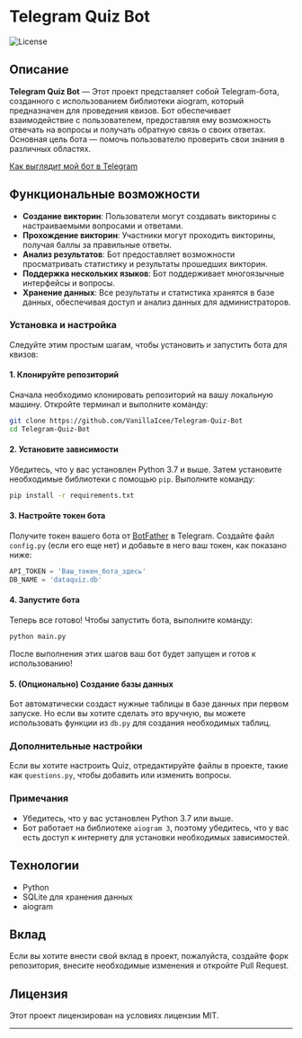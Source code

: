 #  Telegram Quiz Bot

![License](https://img.shields.io/badge/license-MIT-blue.svg)

## Описание

**Telegram Quiz Bot** — Этот проект представляет собой Telegram-бота, созданного с использованием библиотеки aiogram, который предназначен для проведения квизов. Бот обеспечивает взаимодействие с пользователем, предоставляя ему возможность отвечать на вопросы и получать обратную связь о своих ответах. Основная цель бота — помочь пользователю проверить свои знания в различных областях. 

[Как выглядит мой бот в Telegram](https://t.me/NewSampleQuizBot)

## Функциональные возможности

- **Создание викторин**: Пользователи могут создавать викторины с настраиваемыми вопросами и ответами.
- **Прохождение викторин**: Участники могут проходить викторины, получая баллы за правильные ответы.
- **Анализ результатов**: Бот предоставляет возможности просматривать статистику и результаты прошедших викторин.
- **Поддержка нескольких языков**: Бот поддерживает многоязычные интерфейсы и вопросы.
- **Хранение данных**: Все результаты и статистика хранятся в базе данных, обеспечивая доступ и анализ данных для администраторов.

### Установка и настройка

Следуйте этим простым шагам, чтобы установить и запустить бота для квизов:

#### 1. Клонируйте репозиторий

Сначала необходимо клонировать репозиторий на вашу локальную машину. Откройте терминал и выполните команду:

```bash
git clone https://github.com/VanillaIcee/Telegram-Quiz-Bot
cd Telegram-Quiz-Bot
```

#### 2. Установите зависимости

Убедитесь, что у вас установлен Python 3.7 и выше. Затем установите необходимые библиотеки с помощью `pip`. Выполните команду:

```bash
pip install -r requirements.txt
```

#### 3. Настройте токен бота

Получите токен вашего бота от [BotFather](https://t.me/botfather) в Telegram. Создайте файл `config.py` (если его еще нет) и добавьте в него ваш токен, как показано ниже:

```python
API_TOKEN = 'Ваш_токен_бота_здесь'
DB_NAME = 'dataquiz.db'
```

#### 4. Запустите бота

Теперь все готово! Чтобы запустить бота, выполните команду:

```bash
python main.py
```

После выполнения этих шагов ваш бот будет запущен и готов к использованию!

#### 5. (Опционально) Создание базы данных

Бот автоматически создаст нужные таблицы в базе данных при первом запуске. Но если вы хотите сделать это вручную, вы можете использовать функции из `db.py` для создания необходимых таблиц.

### Дополнительные настройки

Если вы хотите настроить Quiz, отредактируйте файлы в проекте, такие как `questions.py`, чтобы добавить или изменить вопросы.

### Примечания

- Убедитесь, что у вас установлен Python 3.7 или выше.
- Бот работает на библиотеке `aiogram 3`, поэтому убедитесь, что у вас есть доступ к интернету для установки необходимых зависимостей.

## Технологии

- Python
- SQLite для хранения данных
- aiogram

## Вклад

Если вы хотите внести свой вклад в проект, пожалуйста, создайте форк репозитория, внесите необходимые изменения и откройте Pull Request.

## Лицензия

Этот проект лицензирован на условиях лицензии MIT. 

---
